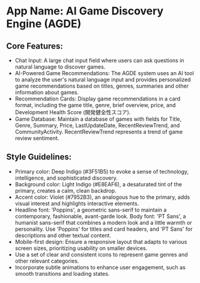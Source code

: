 # **App Name**: AI Game Discovery Engine (AGDE)

## Core Features:

- Chat Input: A large chat input field where users can ask questions in natural language to discover games.
- AI-Powered Game Recommendations: The AGDE system uses an AI tool to analyze the user's natural language input and provides personalized game recommendations based on titles, genres, summaries and other information about games.
- Recommendation Cards: Display game recommendations in a card format, including the game title, genre, brief overview, price, and Development Health Score (開発健全性スコア).
- Game Database: Maintain a database of games with fields for Title, Genre, Summary, Price, LastUpdateDate, RecentReviewTrend, and CommunityActivity. RecentReviewTrend represents a trend of game review sentiment.

## Style Guidelines:

- Primary color: Deep Indigo (#3F51B5) to evoke a sense of technology, intelligence, and sophisticated discovery.
- Background color: Light Indigo (#E8EAF6), a desaturated tint of the primary, creates a calm, clean backdrop.
- Accent color: Violet (#7952B3), an analogous hue to the primary, adds visual interest and highlights interactive elements.
- Headline font: 'Poppins', a geometric sans-serif to maintain a contemporary, fashionable, avant-garde look. Body font: 'PT Sans', a humanist sans-serif that combines a modern look and a little warmth or personality. Use 'Poppins' for titles and card headers, and 'PT Sans' for descriptions and other textual content.
- Mobile-first design: Ensure a responsive layout that adapts to various screen sizes, prioritizing usability on smaller devices.
- Use a set of clear and consistent icons to represent game genres and other relevant categories.
- Incorporate subtle animations to enhance user engagement, such as smooth transitions and loading states.